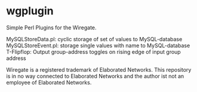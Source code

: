 wgplugin
========

Simple Perl Plugins for the Wiregate.

MySQLStoreData.pl: cyclic storage of set of values to MySQL-database
MySQLStoreEvent.pl: storage single values with name to MySQL-database
T-Flipflop: Output group-address toggles on rising edge of input group address

Wiregate is a registered trademark of Elaborated Networks. This repository
is in no way connected to Elaborated Networks and the author ist not an
employee of Elaborated Networks.
